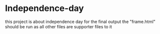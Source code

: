 # Independence-day
this project is about independence day
for the final output the "frame.html" should be run as all other files are supporter files to it
